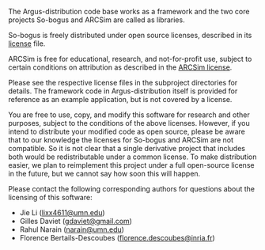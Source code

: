 The Argus-distribution code base works as a framework and the two core projects So-bogus and ARCSim are called as libraries.

So-bogus is freely distributed under open source licenses, described in its [license](deps/bogus-interface/extern/so-bogus/LICENSE.md) file.

ARCSim is free for educational, research, and not-for-profit use, subject to certain conditions on attribution as described in the [ARCSim license](deps/libarcsim/LICENSE).

Please see the respective license files in the subproject directories for details. The framework code in Argus-distribution itself is provided for reference as an example application, but is not covered by a license.

You are free to use, copy, and modify this software for research and other purposes, subject to the conditions of the above licenses. However, if you intend to distribute your modified code as open source, please be aware that to our knowledge the licenses for So-bogus and ARCSim are not compatible. So it is not clear that a single derivative project that includes both would be redistributable under a common license. To make distribution easier, we plan to reimplement this project under a full open-source license in the future, but we cannot say how soon this will happen.

Please contact the following corresponding authors for questions about the licensing of this software:

* Jie Li (lixx4611@umn.edu)
* Gilles Daviet (gdaviet@gmail.com)
* Rahul Narain (narain@umn.edu)
* Florence Bertails-Descoubes (florence.descoubes@inria.fr)
